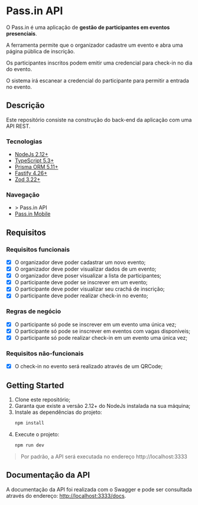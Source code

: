 # Pass.in API

O Pass.in é uma aplicação de **gestão de participantes em eventos presenciais**.

A ferramenta permite que o organizador cadastre um evento e abra uma página pública de inscrição.

Os participantes inscritos podem emitir uma credencial para check-in no dia do evento.

O sistema irá escanear a credencial do participante para permitir a entrada no evento.

## Descrição

Este repositório consiste na construção do back-end da aplicação com uma API REST.

### Tecnologias

- [NodeJs 2.12+](https://nodejs.org/dist/v20.12.1/node-v20.12.1-x64.msi)
- [TypeScript 5.3+](https://www.typescriptlang.org/download)
- [Prisma ORM 5.11+](https://www.prisma.io/docs/getting-started/quickstart)
- [Fastify 4.26+](https://fastify.dev/docs/latest/Guides/Getting-Started/)
- [Zod 3.22+](https://zod.dev/?id=installation)

### Navegação

- \> Pass\.in API
- [Pass.in Mobile](https://github.com/JoaoErick/pj-pass-in-frontend)

## Requisitos

### Requisitos funcionais

- [x]  O organizador deve poder cadastrar um novo evento;
- [x]  O organizador deve poder visualizar dados de um evento;
- [x]  O organizador deve poser visualizar a lista de participantes;
- [x]  O participante deve poder se inscrever em um evento;
- [x]  O participante deve poder visualizar seu crachá de inscrição;
- [x]  O participante deve poder realizar check-in no evento;

### Regras de negócio

- [x]  O participante só pode se inscrever em um evento uma única vez;
- [x]  O participante só pode se inscrever em eventos com vagas disponíveis;
- [x]  O participante só pode realizar check-in em um evento uma única vez;

### Requisitos não-funcionais

- [x]  O check-in no evento será realizado através de um QRCode;

## Getting Started

1. Clone este repositório;
2. Garanta que existe a versão 2.12+ do NodeJs instalada na sua máquina;
3. Instale as dependências do projeto:
    ```cmd
    npm install 
    ```
4. Execute o projeto:
    ```cmd
    npm run dev
    ```
> Por padrão, a API será executada no endereço http://localhost:3333

## Documentação da API

A documentação da API foi realizada com o Swagger e pode ser consultada através do endereço: <http://localhost:3333/docs>.

